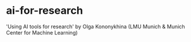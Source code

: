 # ai-for-research
'Using AI tools for research' by Olga Kononykhina (LMU Munich &amp; Munich Center for Machine Learning)

